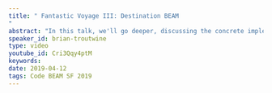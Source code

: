 ```yaml
---
title: " Fantastic Voyage III: Destination BEAM
"
abstract: "In this talk, we'll go deeper, discussing the concrete implementation of core Erlang concepts as reflected in the BEAM: the message process queue, the layout of a process and the structure the BEAM uses to associate names and PIDs."
speaker_id: brian-troutwine
type: video
youtube_id: Cri3Qqy4ptM
keywords: 
date: 2019-04-12
tags: Code BEAM SF 2019
---
```


